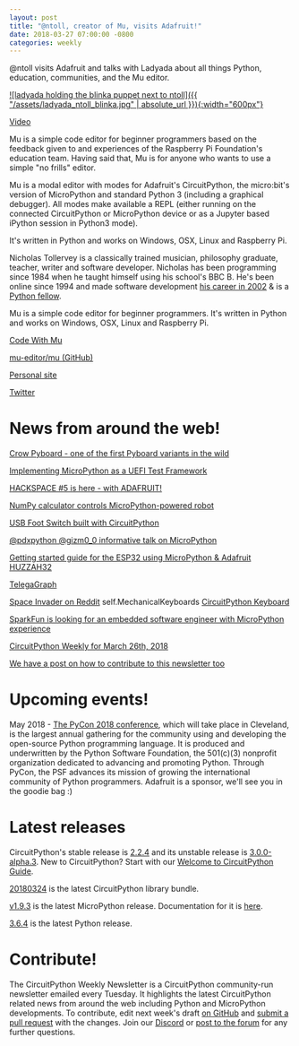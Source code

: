 ```yaml
---
layout: post
title: "@ntoll, creator of Mu, visits Adafruit!"
date: 2018-03-27 07:00:00 -0800
categories: weekly
---
```


@ntoll visits Adafruit and talks with Ladyada about all things Python, education, communities, and the Mu editor.

[![ladyada holding the blinka puppet next to ntoll]({{ "/assets/ladyada_ntoll_blinka.jpg" | absolute_url }}){:width="600px"}](https://youtu.be/L1wYvTRzM2c)

[Video](https://youtu.be/L1wYvTRzM2c)

Mu is a simple code editor for beginner programmers based on the feedback given to and experiences of the Raspberry Pi Foundation's education team. Having said that, Mu is for anyone who wants to use a simple "no frills" editor.

Mu is a modal editor with modes for Adafruit's CircuitPython, the micro:bit's version of MicroPython and standard Python 3 (including a graphical debugger). All modes make available a REPL (either running on the connected CircuitPython or MicroPython device or as a Jupyter based iPython session in Python3 mode).

It's written in Python and works on Windows, OSX, Linux and Raspberry Pi.

Nicholas Tollervey is a classically trained musician, philosophy graduate, teacher, writer and software developer. Nicholas has been programming since 1984 when he taught himself using his school's BBC B. He's been online since 1994 and made software development [his career in 2002](http://ntoll.org/about/) & is a [Python fellow](https://www.python.org/psf/).

Mu is a simple code editor for beginner programmers. It's written in Python and works on Windows, OSX, Linux and Raspberry Pi.

[Code With Mu](https://codewith.mu/)

[mu-editor/mu (GitHub)](https://github.com/mu-editor/mu)

[Personal site](http://ntoll.org/)

[Twitter](https://twitter.com/ntoll/)

# News from around the web!
[Crow Pyboard - one of the first Pyboard variants in the wild](https://www.elecrow.com/crow-pyboard.html)

[Implementing MicroPython as a UEFI Test Framework](https://software.intel.com/en-us/blogs/2018/03/08/implementing-micropython-as-a-uefi-test-framework)

[HACKSPACE #5 is here - with ADAFRUIT!](https://hackspace.raspberrypi.org/issues/5)

[NumPy calculator controls MicroPython-powered robot](https://youtu.be/Az5W-PsQP64)

[USB Foot Switch built with CircuitPython](https://learn.adafruit.com/USB-foot-switch-circuit-python)

[@pdxpython @gizm0_0 informative talk on MicroPython](https://github.com/gizm00/pdxpython_meetup_march22)

[Getting started guide for the ESP32 using MicroPython & Adafruit HUZZAH32](https://github.com/pvanallen/esp32-getstarted)

[TelegaGraph](https://github.com/Lepeshka92/TelegaGraph)

[Space Invader on Reddit](https://www.reddit.com/r/MechanicalKeyboards/comments/87523d/space_invader_update/) self.MechanicalKeyboards [CircuitPython Keyboard](https://i.imgur.com/MSkAxRG.jpg)

[SparkFun is looking for an embedded software engineer with MicroPython experience](https://www.sparkfun.com/jobs/89)

[CircuitPython Weekly for March 26th, 2018](https://youtu.be/G1VCdbNQvyU)

[We have a post on how to contribute to this newsletter too](https://blog.adafruit.com/2018/03/22/contribute-to-the-circuitpython-weekly-newsletter-adafruit-on-github-circuitpython/)

# Upcoming events!
May 2018 - [The PyCon 2018 conference](https://us.pycon.org/2018/about/), which will take place in Cleveland, is the largest annual gathering for the community using and developing the open-source Python programming language. It is produced and underwritten by the Python Software Foundation, the 501(c)(3) nonprofit organization dedicated to advancing and promoting Python. Through PyCon, the PSF advances its mission of growing the international community of Python programmers. Adafruit is a sponsor, we'll see you in the goodie bag :)

# Latest releases

CircuitPython's stable release is [2.2.4](https://github.com/adafruit/circuitpython/releases/latest) and its unstable release is [3.0.0-alpha.3](https://github.com/adafruit/circuitpython/releases). New to CircuitPython? Start with our [Welcome to CircuitPython Guide](https://learn.adafruit.com/welcome-to-circuitpython).

[20180324](https://github.com/adafruit/Adafruit_CircuitPython_Bundle/releases/latest) is the latest CircuitPython library bundle.

[v1.9.3](https://micropython.org/download) is the latest MicroPython release. Documentation for it is [here](http://docs.micropython.org/en/latest/pyboard/).

[3.6.4](https://www.python.org/downloads/) is the latest Python release.

# Contribute!

The CircuitPython Weekly Newsletter is a CircuitPython community-run newsletter emailed every Tuesday. It highlights the latest CircuitPython related news from around the web including Python and MicroPython developments. To contribute, edit next week's draft [on GitHub](https://github.com/adafruit/circuitpython-weekly-newsletter/tree/gh-pages/_drafts) and [submit a pull request](https://help.github.com/articles/editing-files-in-your-repository/) with the changes. Join our [Discord](https://adafru.it/discord) or [post to the forum](https://forums.adafruit.com/viewforum.php?f=60) for any further questions.
